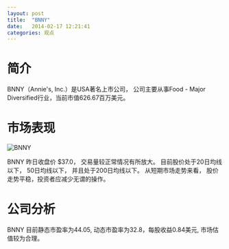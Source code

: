 ```yaml
---
layout: post
title:  "BNNY"
date:   2014-02-17 12:21:41
categories: 观点
---
```


# 简介
BNNY（Annie's, Inc.）是USA著名上市公司，
公司主要从事Food - Major Diversified行业，当前市值626.67百万美元。

# 市场表现

![BNNY](http://finviz.com/chart.ashx?t=BNNY&ty=c&ta=1&p=d&s=l)

BNNY 昨日收盘价 $37.0，
交易量较正常情况有所放大。
目前股价处于20日均线以下，
50日均线以下，
并且处于200日均线以下。
从短期市场走势来看，
股价走势平稳，投资者应减少无谓的操作。

# 公司分析
BNNY 目前静态市盈率为44.05, 动态市盈率为32.8，每股收益0.84美元,
市场估值较为合理。
